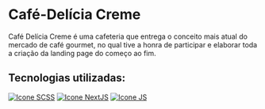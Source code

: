 # Café-Delícia Creme

Café Delícia Creme é uma cafeteria que entrega o conceito mais atual do mercado de café gourmet, no qual tive a honra de participar e elaborar toda a criação da landing page do começo ao fim.

## Tecnologias utilizadas:
<a href="https://sass-lang.com/documentation/" target="_blank"><img alt="Icone SCSS" src="https://skillicons.dev/icons?i=scss"/></a>
<a href="https://nextjs.org/docs" target="_blank"><img alt="Icone NextJS" src="https://skillicons.dev/icons?i=nextjs"/></a>
<a href="https://developer.mozilla.org/en-US/docs/Web/JavaScript" target="_blank"><img alt="Icone JS" src="https://skillicons.dev/icons?i=js"/></a>